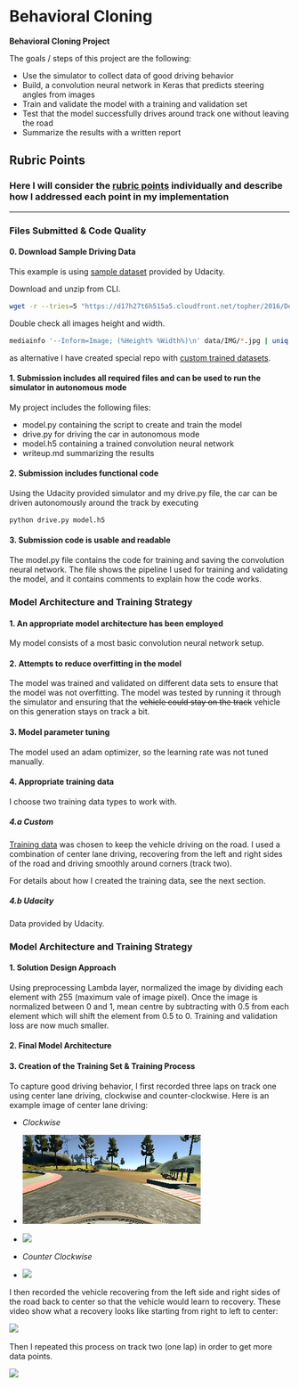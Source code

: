 # **Behavioral Cloning**

**Behavioral Cloning Project**

The goals / steps of this project are the following:

* Use the simulator to collect data of good driving behavior
* Build, a convolution neural network in Keras that predicts steering angles from images
* Train and validate the model with a training and validation set
* Test that the model successfully drives around track one without leaving the road
* Summarize the results with a written report

[//]: # (Image References)

[image1]: ./../examples/center.jpg
<!-- [image1]: ./examples/placeholder.png "Model Visualization"
[image2]: ./examples/placeholder.png "Grayscaling"
[image3]: ./examples/placeholder_small.png "Recovery Image"
[image4]: ./examples/placeholder_small.png "Recovery Image"
[image5]: ./examples/placeholder_small.png "Recovery Image"
[image6]: ./examples/placeholder_small.png "Normal Image"
[image7]: ./examples/placeholder_small.png "Flipped Image" -->

## Rubric Points

### Here I will consider the [rubric points](https://review.udacity.com/#!/rubrics/432/view) individually and describe how I addressed each point in my implementation

---

### Files Submitted & Code Quality

#### 0. Download Sample Driving Data

This example is using [sample dataset](https://d17h27t6h515a5.cloudfront.net/topher/2016/December/584f6edd_data/data.zip) provided by Udacity.

Download and unzip from CLI.

```sh
wget -r --tries=5 "https://d17h27t6h515a5.cloudfront.net/topher/2016/December/584f6edd_data/data.zip" && unzip data.zip
```

Double check all images height and width.

```sh
mediainfo '--Inform=Image; (%Height% %Width%)\n' data/IMG/*.jpg | uniq
```

as alternative I have created special repo with [custom trained datasets](https://github.com/Horki/behavioral_data).

#### 1. Submission includes all required files and can be used to run the simulator in autonomous mode

My project includes the following files:

* model.py containing the script to create and train the model
* drive.py for driving the car in autonomous mode
* model.h5 containing a trained convolution neural network
* writeup.md summarizing the results

#### 2. Submission includes functional code

Using the Udacity provided simulator and my drive.py file, the car can be driven autonomously around the track by executing

```sh
python drive.py model.h5
```

#### 3. Submission code is usable and readable

The model.py file contains the code for training and saving the convolution neural network. The file shows the pipeline I used for training and validating the model, and it contains comments to explain how the code works.

### Model Architecture and Training Strategy

#### 1. An appropriate model architecture has been employed

My model consists of a most basic convolution neural network setup.
<!--
My model consists of a convolution neural network with 3x3 filter sizes and depths between 32 and 128 (model.py lines 18-24)

The model includes RELU layers to introduce nonlinearity (code line 20), and the data is normalized in the model using a Keras lambda layer (code line 18).
-->

#### 2. Attempts to reduce overfitting in the model

The model was trained and validated on different data sets to ensure that the model was not overfitting. The model was tested by running it through the simulator and ensuring that the ~~vehicle could stay on the track~~ vehicle on this generation stays on track a bit.
<!--
The model contains dropout layers in order to reduce overfitting (model.py lines 21).

The model was trained and validated on different data sets to ensure that the model was not overfitting (code line 10-16). The model was tested by running it through the simulator and ensuring that the vehicle could stay on the track.
-->

#### 3. Model parameter tuning

The model used an adam optimizer, so the learning rate was not tuned manually.

#### 4. Appropriate training data

I choose two training data types to work with.

##### 4.a Custom

[Training data](https://github.com/Horki/behavioral_data) was chosen to keep the vehicle driving on the road. I used a combination of center lane driving, recovering from the left and right sides of the road and driving smoothly around corners (track two).

For details about how I created the training data, see the next section.

##### 4.b Udacity

Data provided by Udacity.

### Model Architecture and Training Strategy

#### 1. Solution Design Approach

Using preprocessing Lambda layer, normalized the image by dividing each element with 255 (maximum vale of image pixel).
Once the image is normalized between 0 and 1, mean centre by subtracting with 0.5 from each element which will shift the element from 0.5 to 0.
Training and validation loss are now much smaller.
<!--
The overall strategy for deriving a model architecture was to ...

My first step was to use a convolution neural network model similar to the ... I thought this model might be appropriate because ...

In order to gauge how well the model was working, I split my image and steering angle data into a training and validation set. I found that my first model had a low mean squared error on the training set but a high mean squared error on the validation set. This implied that the model was overfitting. 

To combat the overfitting, I modified the model so that ...

Then I ... 

The final step was to run the simulator to see how well the car was driving around track one. There were a few spots where the vehicle fell off the track... to improve the driving behavior in these cases, I ....

At the end of the process, the vehicle is able to drive autonomously around the track without leaving the road.
-->

#### 2. Final Model Architecture

<!--
The final model architecture (model.py lines 18-24) consisted of a convolution neural network with the following layers and layer sizes ...

Here is a visualization of the architecture (note: visualizing the architecture is optional according to the project rubric)
-->

<!-- ![alt text][image1] -->

#### 3. Creation of the Training Set & Training Process

To capture good driving behavior, I first recorded three laps on track one using center lane driving, clockwise and counter-clockwise. Here is an example image of center lane driving:

* _Clockwise_
* ![alt text][image1]
* <img src="https://raw.githubusercontent.com/Horki/behavioral_data/master/examples/test_1.gif" />

* _Counter Clockwise_
* <img src="https://raw.githubusercontent.com/Horki/behavioral_data/master/examples/test_2.gif" />

I then recorded the vehicle recovering from the left side and right sides of the road back to center so that the vehicle would learn to recovery. These video show what a recovery looks like starting from right to left to center:

<img src="https://raw.githubusercontent.com/Horki/behavioral_data/master/examples/test_3.gif" />

Then I repeated this process on track two (one lap) in order to get more data points.

<img src="https://raw.githubusercontent.com/Horki/behavioral_data/master/examples/test_4.gif" />

<!-- To augment the data sat, I also flipped images and angles thinking that this would ... For example, here is an image that has then been flipped: -->

<!-- ![alt text][image6]
![alt text][image7] -->

<!-- Etc .... -->

<!-- After the collection process, I had X number of data points. I then preprocessed this data by ... -->

<!-- I finally randomly shuffled the data set and put Y% of the data into a validation set.  -->

<!-- I used this training data for training the model. The validation set helped determine if the model was over or under fitting. The ideal number of epochs was Z as evidenced by ... I used an adam optimizer so that manually training the learning rate wasn't necessary. -->

